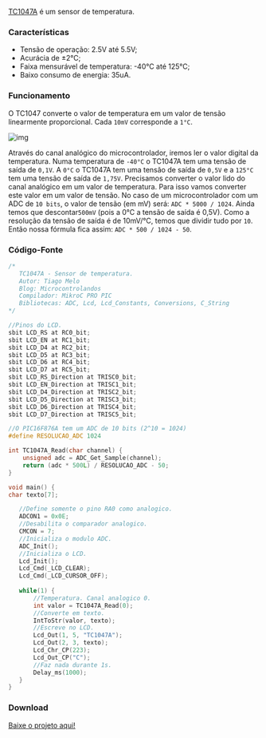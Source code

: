 [TC1047A](http://ww1.microchip.com/downloads/en/DeviceDoc/21498D.pdf) é um sensor de temperatura.

### Características

- Tensão de operação: 2.5V até 5.5V;
- Acurácia de ±2°C;
- Faixa mensurável de temperatura: -40°C até 125°C;
- Baixo consumo de energia: 35uA.

### Funcionamento

O TC1047 converte o valor de temperatura em um valor de tensão linearmente proporcional. Cada `10mV` corresponde a `1°C`.

![img](https://github.com/tiagohm/Microcontrolandos/blob/master/PIC_TC1047A/2.png?raw=true)

Através do canal analógico do microcontrolador, iremos ler o valor digital da temperatura. Numa temperatura de `-40°C` o TC1047A tem uma tensão de saída de `0,1V`. A `0°C` o TC1047A tem uma tensão de saída de `0,5V` e a `125°C` tem uma tensão de saída de `1,75V`. Precisamos converter o valor lido do canal analógico em um valor de temperatura. Para isso vamos converter este valor em um valor de tensão. No caso de um microcontrolador com um ADC de `10 bits`, o valor de tensão (em mV) será: `ADC * 5000 / 1024`. Ainda temos que descontar`500mV` (pois a 0°C a tensão de saída é 0,5V). Como a resolução da tensão de saída é de 10mV/°C, temos que dividir tudo por `10`. Então nossa fórmula fica assim: `ADC * 500 / 1024 - 50`.

### Código-Fonte

```c
/*
   TC1047A - Sensor de temperatura.
   Autor: Tiago Melo
   Blog: Microcontrolandos
   Compilador: MikroC PRO PIC
   Bibliotecas: ADC, Lcd, Lcd_Constants, Conversions, C_String
*/

//Pinos do LCD.
sbit LCD_RS at RC0_bit;
sbit LCD_EN at RC1_bit;
sbit LCD_D4 at RC2_bit;
sbit LCD_D5 at RC3_bit;
sbit LCD_D6 at RC4_bit;
sbit LCD_D7 at RC5_bit;
sbit LCD_RS_Direction at TRISC0_bit;
sbit LCD_EN_Direction at TRISC1_bit;
sbit LCD_D4_Direction at TRISC2_bit;
sbit LCD_D5_Direction at TRISC3_bit;
sbit LCD_D6_Direction at TRISC4_bit;
sbit LCD_D7_Direction at TRISC5_bit;

//O PIC16F876A tem um ADC de 10 bits (2^10 = 1024)
#define RESOLUCAO_ADC 1024

int TC1047A_Read(char channel) {
    unsigned adc = ADC_Get_Sample(channel);
    return (adc * 500L) / RESOLUCAO_ADC - 50;
}

void main() {
char texto[7];

   //Define somente o pino RA0 como analogico.
   ADCON1 = 0x0E;
   //Desabilita o comparador analogico.
   CMCON = 7;
   //Inicializa o modulo ADC.
   ADC_Init();
   //Inicializa o LCD.
   Lcd_Init();
   Lcd_Cmd(_LCD_CLEAR);
   Lcd_Cmd(_LCD_CURSOR_OFF);
   
   while(1) {
       //Temperatura. Canal analogico 0.
       int valor = TC1047A_Read(0);
       //Converte em texto.
       IntToStr(valor, texto);
       //Escreve no LCD.
       Lcd_Out(1, 5, "TC1047A");
       Lcd_Out(2, 3, texto);
       Lcd_Chr_CP(223);
       Lcd_Out_CP("C");
       //Faz nada durante 1s.
       Delay_ms(1000);
   }
}
```

### Download

[Baixe o projeto aqui!](https://github.com/tiagohm/Microcontrolandos/tree/master/PIC_TC1047A)